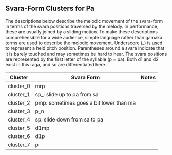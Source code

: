 ## Svara-Form Clusters for Pa

The descriptions below describe the melodic movement of the svara-form in terms of the svara positions traversed by the melody. In performance, these are usually joined by a sliding motion. To make these descriptions comprehensible for a wide audience, simple language rather than gamaka terms are used to describe the melodic movement. Underscore (_) is used to represent a held pitch position. Parentheses around a svara indicate that it is barely touched and may sometimes be hard to hear. The svara positions are represented by the first letter of the syllable (p = pa). Both d1 and d2 exist in this raga, and so are differentiated here. 

| **Cluster** | **Svara Form**                          | **Notes** |
|-------------|-----------------------------------------|-----------|
| cluster_0   | mrp                                     |           |
| cluster_1   | sp_: slide up to pa from sa             |           |
| cluster_2   | pmp: sometimes goes a bit lower than ma |           |
| cluster_3   | p_n                                     |           |
| cluster_4   | sp: slide down from sa to pa            |           |
| cluster_5   | d1mp                                    |           |
| cluster_6   | d1p                                     |           |
| cluster_7   | p                                       |           |
